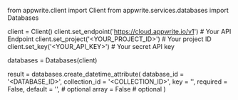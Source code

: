 from appwrite.client import Client
from appwrite.services.databases import Databases

client = Client()
client.set_endpoint('https://cloud.appwrite.io/v1') # Your API Endpoint
client.set_project('<YOUR_PROJECT_ID>') # Your project ID
client.set_key('<YOUR_API_KEY>') # Your secret API key

databases = Databases(client)

result = databases.create_datetime_attribute(
    database_id = '<DATABASE_ID>',
    collection_id = '<COLLECTION_ID>',
    key = '',
    required = False,
    default = '', # optional
    array = False # optional
)
